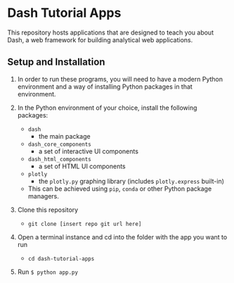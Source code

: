 # Dash Tutorial Apps 

This repository hosts applications that are designed to teach you about Dash, a web framework for building analytical web applications. 

## Setup and Installation

1. In order to run these programs, you will need to have a modern Python environment and a way of installing Python packages in that environment. 

2. In the Python environment of your choice, install the following packages:
    - `dash`
        - the main package
    - `dash_core_components`
        - a set of interactive UI components
    - `dash_html_components`
        - a set of HTML UI components
    - `plotly`
        - the `plotly.py` graphing library (includes `plotly.express` built-in)
    - This can be achieved using `pip`, `conda` or other Python package managers.

3. Clone this repository
    - `git clone [insert repo git url here]`
4. Open a terminal instance and cd into the folder with the app you want to run
    - `cd dash-tutorial-apps`
5. Run `$ python app.py` 